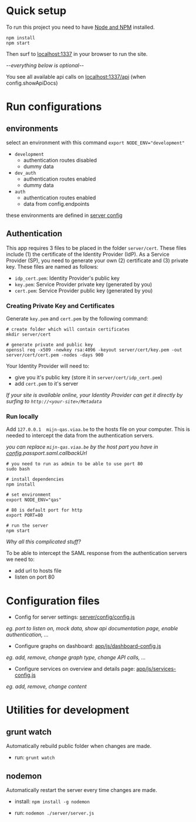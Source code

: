 # Quick setup

To run this project you need to have [Node and NPM](https://docs.npmjs.com/getting-started/installing-node) installed.

```
npm install
npm start
```
Then surf to [localhost:1337](http://localhost:1337) in your browser to run the site.

*--everything below is optional--*

You see all available api calls on [localhost:1337/api](http://localhost:1337/api) (when config.showApiDocs)

# Run configurations
## environments
select an environment with this command `export NODE_ENV="development"`

- `development`
  * authentication routes disabled
  * dummy data
- `dev_auth` 
  * authentication routes enabled
  * dummy data
- `auth`
  * authentication routes enabled
  * data from config.endpoints
  
these environments are defined in [server config](#server)

## Authentication
This app requires 3 files to be placed in the folder `server/cert`. 
These files include (1) the certificate of the Identity Provider (IdP). 
As a Service Provider (SP), you need to generate your own (2) 
certificate and (3) private key. These files are named as follows:

- `idp_cert.pem`: Identity Provider's public key
- `key.pem`: Service Provider private key (generated by you)
- `cert.pem`: Service Provider public key (generated by you)

### Creating Private Key and Certificates
Generate `key.pem` and `cert.pem` by the following command:
```
# create folder which will contain certificates
mkdir server/cert

# generate private and public key
openssl req -x509 -newkey rsa:4096 -keyout server/cert/key.pem -out server/cert/cert.pem -nodes -days 900
```

Your Identity Provider will need to:

- give you it's public key (store it in `server/cert/idp_cert.pem`)
- add `cert.pem` to it's server

*If your site is available online, your Identity Provider can get it directly by surfing to `http://<your-site>/Metadata`*


### Run locally
Add `127.0.0.1	mijn-qas.viaa.be` to the hosts file on your computer. This is needed to intercept the data from the authentication servers.

*you can replace `mijn-qas.viaa.be` by the host part you have in [config](server/config/config.js).passport.saml.callbackUrl*

```
# you need to run as admin to be able to use port 80
sudo bash

# install dependencies
npm install

# set environment
export NODE_ENV="qas"

# 80 is default port for http
export PORT=80

# run the server
npm start
```

*Why all this complicated stuff?*

To be able to intercept the SAML response from the authentication servers we need to:

- add url to hosts file
- listen on port 80

# Configuration files
- Config for server settings: [server/config/config.js](server/config/config.js)

*eg. port to listen on, mock data, show api documentation page, enable authentication, ...*

- Configure graphs on dashboard: [app/js/dashboard-config.js](app/js/dashboard-config.js)

*eg. add, remove, change graph type, change API calls, ...*

- Configure services on overview and details page: [app/js/services-config.js](app/js/services-config.js)

*eg. add, remove, change content*

# Utilities for development
## grunt watch
Automatically rebuild public folder when changes are made.

- run: `grunt watch`

## nodemon
Automatically restart the server every time changes are made.

- install: `npm install -g nodemon`

- run: `nodemon ./server/server.js`
